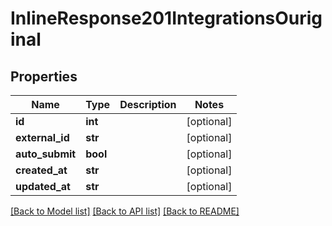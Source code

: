 # InlineResponse201IntegrationsOuriginal

## Properties
Name | Type | Description | Notes
------------ | ------------- | ------------- | -------------
**id** | **int** |  | [optional] 
**external_id** | **str** |  | [optional] 
**auto_submit** | **bool** |  | [optional] 
**created_at** | **str** |  | [optional] 
**updated_at** | **str** |  | [optional] 

[[Back to Model list]](../README.md#documentation-for-models) [[Back to API list]](../README.md#documentation-for-api-endpoints) [[Back to README]](../README.md)

